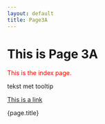```yaml
---
layout: default
title: Page3A
---
```


<h1>This is Page 3A</h1>
<p style="color:red">This is the index page.</p>

<p title="dit is een tooltip">tekst met tooltip</p>

<a href="https://www.w3schools.com">This is a link</a>
<!--- attributes altijd tussen quotes (aanbevolen) -->

{page.title}
